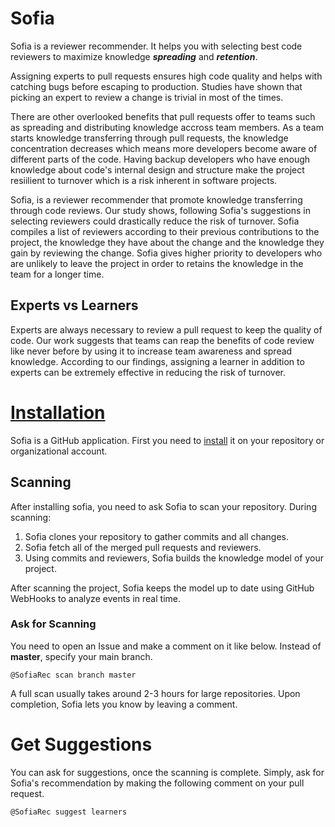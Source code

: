 # Sofia
Sofia is a reviewer recommender. It helps you with selecting best code reviewers to maximize knowledge **_spreading_** and **_retention_**. 

Assigning experts to pull requests ensures high code quality and helps with catching bugs before escaping to production. Studies have shown that picking an expert to review a change is trivial in most of the times.

There are other overlooked benefits that pull requests offer to teams such as spreading and distributing knowledge accross team members. As a team starts knowledge transferring through pull requests, the knowledge concentration decreases which means more developers become aware of different parts of the code. Having backup developers who have enough knowledge about code's internal design and structure make the project resiilient to turnover which is a risk inherent in software projects. 

Sofia, is a reviewer recommender that promote knowledge transferring through code reviews. Our study shows, following Sofia's suggestions in selecting reviewers could drastically reduce the risk of turnover. Sofia compiles a list of reviewers according to their previous contributions to the project, the knowledge they have about the change and the knowledge they gain by reviewing the change. Sofia gives higher priority to developers who are unlikely to leave the project in order to retains the knowledge in the team for a longer time.

## Experts vs Learners

Experts are always necessary to review a pull request to keep the quality of code. Our work suggests that teams can reap the benefits of code review like never before by using it to increase team awareness and spread knowledge. According to our findings, assigning a learner in addition to experts can be extremely effective in reducing the risk of turnover. 

# [Installation](https://github.com/apps/sofiarec)

Sofia is a GitHub application. First you need to [install](https://github.com/apps/sofiarec) it on your repository or organizational account.

## Scanning

After installing sofia, you need to ask Sofia to scan your repository. During scanning:

 1. Sofia clones your repository to gather commits and all changes.
 2. Sofia fetch all of the merged pull requests and reviewers.
 3. Using commits and reviewers, Sofia builds the knowledge model of your project.
 
After scanning the project, Sofia keeps the model up to date using GitHub WebHooks to analyze events in real time.

### Ask for Scanning

You need to open an Issue and make a comment on it like below. Instead of **master**, specify your main branch.

```
@SofiaRec scan branch master
```

A full scan usually takes around 2-3 hours for large repositories. Upon completion, Sofia lets you know by leaving a comment.

# Get Suggestions

You can ask for suggestions, once the scanning is complete. Simply, ask for Sofia's recommendation by making the following comment on your pull request.

```
@SofiaRec suggest learners
```
